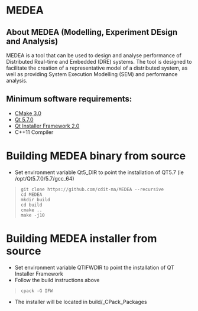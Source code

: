 # MEDEA
## About MEDEA (Modelling, Experiment DEsign and Analysis)
MEDEA is a tool that can be used to design and analyse performance of Distributed Real-time and Embedded (DRE) systems. The tool is designed to facilitate the creation of a representative model of a distributed system, as well as providing System Execution Modelling (SEM) and performance analysis.

## Minimum software requirements:
* [CMake 3.0](https://cmake.org/)
* [Qt 5.7.0](https://www.qt.io/)
* [Qt Installer Framework 2.0](http://doc.qt.io/qtinstallerframework/)
* C++11 Compiler

# Building MEDEA binary from source
* Set environment variable Qt5_DIR to point the installation of QT5.7 (ie /opt/Qt5.7.0/5.7/gcc_64)
> ```
> git clone https://github.com/cdit-ma/MEDEA --recursive
> cd MEDEA
> mkdir build
> cd build
> cmake ..
> make -j10
> ```

# Building MEDEA installer from source
* Set environment variable QTIFWDIR to point the installation of QT Installer Framework
* Follow the build instructions above
> ```
> cpack -G IFW
> ```
* The installer will be located in build/_CPack_Packages